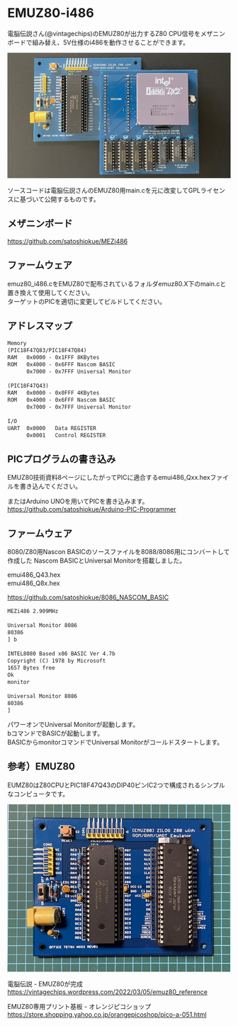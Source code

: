 # EMUZ80-i486

電脳伝説さん(@vintagechips)のEMUZ80が出力するZ80 CPU信号をメザニンボードで組み替え、5V仕様のi486を動作させることができます。  

![MEZi486](https://github.com/satoshiokue/EMUZ80-i486/blob/main/MEZi486.jpg)
 
ソースコードは電脳伝説さんのEMUZ80用main.cを元に改変してGPLライセンスに基づいて公開するものです。

## メザニンボード
https://github.com/satoshiokue/MEZi486  

## ファームウェア
emuz80_i486.cをEMUZ80で配布されているフォルダemuz80.X下のmain.cと置き換えて使用してください。  
ターゲットのPICを適切に変更してビルドしてください。  

## アドレスマップ
```
Memory
(PIC18F47Q83/PIC18F47Q84)
RAM   0x0000 - 0x1FFF 8KBytes
ROM   0x4000 - 0x6FFF Nascom BASIC
      0x7000 - 0x7FFF Universal Monitor

(PIC18F47Q43)
RAM   0x0000 - 0x0FFF 4KBytes
ROM   0x4000 - 0x6FFF Nascom BASIC
      0x7000 - 0x7FFF Universal Monitor

I/O
UART  0x0000   Data REGISTER
      0x0001   Control REGISTER
```

## PICプログラムの書き込み
EMUZ80技術資料8ページにしたがってPICに適合するemui486_Qxx.hexファイルを書き込んでください。  

またはArduino UNOを用いてPICを書き込みます。  
https://github.com/satoshiokue/Arduino-PIC-Programmer

## ファームウェア
8080/Z80用Nascon BASICのソースファイルを8088/8086用にコンバートして作成した Nascom BASICとUniversal Monitorを搭載しました。  

emui486_Q43.hex  
emui486_Q8x.hex　　

https://github.com/satoshiokue/8086_NASCOM_BASIC  

```
MEZi486 2.909MHz

Universal Monitor 8086
80386
] b

INTEL8080 Based x86 BASIC Ver 4.7b
Copyright (C) 1978 by Microsoft
1657 Bytes free
Ok
monitor

Universal Monitor 8086
80386
] 
```

パワーオンでUniversal Monitorが起動します。  
bコマンドでBASICが起動します。  
BASICからmonitorコマンドでUniversal Monitorがコールドスタートします。  

## 参考）EMUZ80
EUMZ80はZ80CPUとPIC18F47Q43のDIP40ピンIC2つで構成されるシンプルなコンピュータです。

![EMUZ80](https://github.com/satoshiokue/EMUZ80-6502/blob/main/imgs/IMG_Z80.jpeg)

電脳伝説 - EMUZ80が完成  
https://vintagechips.wordpress.com/2022/03/05/emuz80_reference  

EMUZ80専用プリント基板 - オレンジピコショップ  
https://store.shopping.yahoo.co.jp/orangepicoshop/pico-a-051.html
